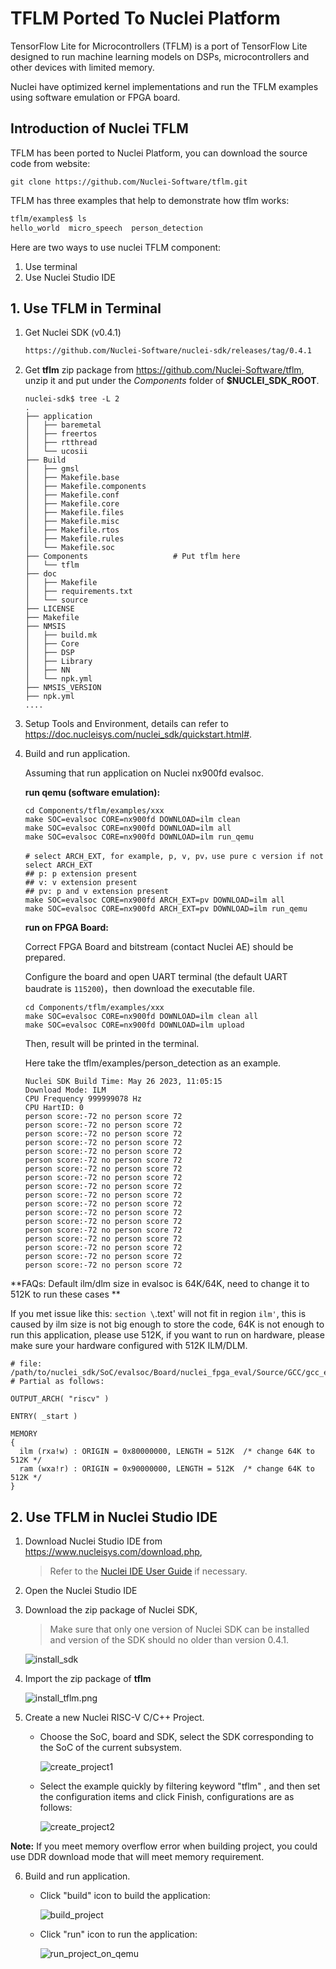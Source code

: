 # TFLM Ported To Nuclei Platform

TensorFlow Lite for Microcontrollers (TFLM)  is a port of TensorFlow Lite designed to run machine learning models on DSPs, microcontrollers and other devices with limited memory.

Nuclei have optimized kernel implementations and run the TFLM examples using software emulation or FPGA board.

## Introduction of Nuclei TFLM

TFLM  has been ported to Nuclei Platform, you can download the source code from website:

~~~shell
git clone https://github.com/Nuclei-Software/tflm.git
~~~

TFLM has three examples that help to demonstrate how tflm works:

~~~sh
tflm/examples$ ls
hello_world  micro_speech  person_detection
~~~

Here are two ways to use nuclei TFLM component:

1. Use terminal
2. Use Nuclei Studio IDE

## 1. Use TFLM in Terminal

1. Get Nuclei SDK (v0.4.1)

   ~~~sh
   https://github.com/Nuclei-Software/nuclei-sdk/releases/tag/0.4.1
   ~~~

2. Get **tflm** zip package from https://github.com/Nuclei-Software/tflm, unzip it and put under  the *Components* folder of **$NUCLEI_SDK_ROOT**.

   ~~~shell
   nuclei-sdk$ tree -L 2
   .
   ├── application
   │   ├── baremetal
   │   ├── freertos
   │   ├── rtthread
   │   └── ucosii
   ├── Build
   │   ├── gmsl
   │   ├── Makefile.base
   │   ├── Makefile.components
   │   ├── Makefile.conf
   │   ├── Makefile.core
   │   ├── Makefile.files
   │   ├── Makefile.misc
   │   ├── Makefile.rtos
   │   ├── Makefile.rules
   │   └── Makefile.soc
   ├── Components                   # Put tflm here
   │   └── tflm
   ├── doc
   │   ├── Makefile
   │   ├── requirements.txt
   │   └── source
   ├── LICENSE
   ├── Makefile
   ├── NMSIS
   │   ├── build.mk
   │   ├── Core
   │   ├── DSP
   │   ├── Library
   │   ├── NN
   │   └── npk.yml
   ├── NMSIS_VERSION
   ├── npk.yml
   ....
   ~~~

3. Setup Tools and Environment, details can refer to https://doc.nucleisys.com/nuclei_sdk/quickstart.html#.

4. Build and run application.

   Assuming that run application on Nuclei nx900fd evalsoc.

   **run qemu (software emulation):**

   ~~~~shell
   cd Components/tflm/examples/xxx
   make SOC=evalsoc CORE=nx900fd DOWNLOAD=ilm clean
   make SOC=evalsoc CORE=nx900fd DOWNLOAD=ilm all
   make SOC=evalsoc CORE=nx900fd DOWNLOAD=ilm run_qemu

   # select ARCH_EXT, for example, p, v, pv，use pure c version if not select ARCH_EXT
   ## p: p extension present
   ## v: v extension present
   ## pv: p and v extension present
   make SOC=evalsoc CORE=nx900fd ARCH_EXT=pv DOWNLOAD=ilm all
   make SOC=evalsoc CORE=nx900fd ARCH_EXT=pv DOWNLOAD=ilm run_qemu
   ~~~~

   **run on FPGA Board:**

   Correct FPGA Board and bitstream (contact Nuclei AE) should be prepared.

   Configure the board and open UART terminal (the default UART baudrate is `115200`)，then download the executable file.

   ~~~shell
   cd Components/tflm/examples/xxx
   make SOC=evalsoc CORE=nx900fd DOWNLOAD=ilm clean all
   make SOC=evalsoc CORE=nx900fd DOWNLOAD=ilm upload
   ~~~

   Then, result will be printed in the terminal.

   Here take the tflm/examples/person_detection as an example.

   ~~~log
   Nuclei SDK Build Time: May 26 2023, 11:05:15
   Download Mode: ILM
   CPU Frequency 999999078 Hz
   CPU HartID: 0
   person score:-72 no person score 72
   person score:-72 no person score 72
   person score:-72 no person score 72
   person score:-72 no person score 72
   person score:-72 no person score 72
   person score:-72 no person score 72
   person score:-72 no person score 72
   person score:-72 no person score 72
   person score:-72 no person score 72
   person score:-72 no person score 72
   person score:-72 no person score 72
   person score:-72 no person score 72
   person score:-72 no person score 72
   person score:-72 no person score 72
   person score:-72 no person score 72
   person score:-72 no person score 72
   person score:-72 no person score 72
   person score:-72 no person score 72
   ~~~

**FAQs: Default ilm/dlm size in evalsoc is 64K/64K, need to change it to 512K to run these cases **

If you met issue like this: `section \`.text' will not fit in region `ilm'`, this is caused by ilm size is not big enough to store the code, 64K is not enough to run this application, please use 512K, if you want to run on hardware, please make sure your hardware configured with 512K ILM/DLM.

```shell
# file: /path/to/nuclei_sdk/SoC/evalsoc/Board/nuclei_fpga_eval/Source/GCC/gcc_evalsoc_ilm.ld
# Partial as follows:

OUTPUT_ARCH( "riscv" )

ENTRY( _start )

MEMORY
{
  ilm (rxa!w) : ORIGIN = 0x80000000, LENGTH = 512K  /* change 64K to 512K */
  ram (wxa!r) : ORIGIN = 0x90000000, LENGTH = 512K  /* change 64K to 512K */
}
```

## 2. Use TFLM in Nuclei Studio IDE

1. Download Nuclei Studio IDE from https://www.nucleisys.com/download.php,

   > Refer to the [Nuclei IDE User Guide](https://www.nucleisys.com/upload/files/doc/nucleistudio/Nuclei_Studio_User_Guide_202212.pdf ) if necessary.

2. Open the Nuclei Studio IDE

3. Download the zip package of Nuclei SDK,

   > Make sure that only one version of Nuclei SDK can be installed and version of the SDK should no older than version 0.4.1.

   ![install_sdk](doc/images/install_sdk.png)

4. Import the zip package of **tflm**

   ![install_tflm.png](doc/images/install_tflm.png)

5. Create a new Nuclei RISC-V C/C++ Project.

   - Choose the SoC, board and SDK, select the SDK corresponding to the SoC of the current subsystem.

     ![create_project1](doc/images/create_project1.png)

   - Select the example quickly by filtering keyword "tflm" , and then set the configuration items and click Finish, configurations are as follows:

     ![create_project2](doc/images/create_project2.png)

**Note:** If you meet memory overflow error when building project, you could use DDR download mode that will meet memory requirement.



6. Build and run application.

   - Click "build" icon to build the application:

     ![build_project](doc/images/build_project.png)

   - Click "run" icon to run the application:

     ![run_project_on_qemu](doc/images/run_project_on_qemu.png)
